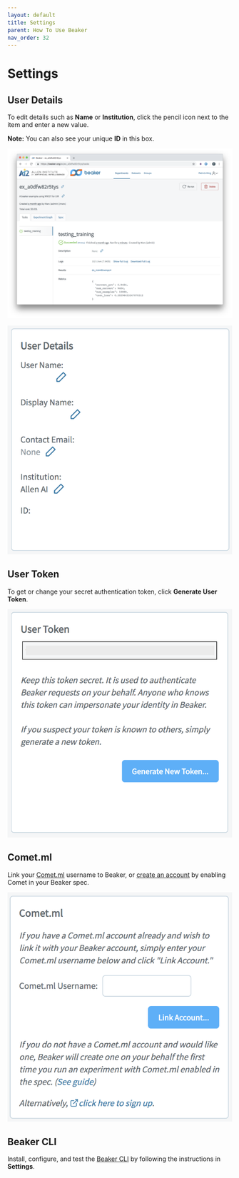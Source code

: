 ```yaml
---
layout: default
title: Settings
parent: How To Use Beaker
nav_order: 32
---
```


# Settings

## User Details

To edit details such as **Name** or **Institution**, click the pencil icon next to the item and enter a new value.

**Note:** You can also see your unique **ID** in this box.


![Beaker page for MNIST example](../images/beaker_ex.png)


![User details](../images/user_detail.png)

## User Token

To get or change your secret authentication token, click **Generate User Token**.

![User token](../images/token.png)

## Comet.ml

Link your [Comet.ml](https://www.comet.ml) username to Beaker, or [create an account](https://github.com/beaker/comet-guide/blob/master/README.md) by enabling Comet in your Beaker spec. 

![Comet.ml](../images/comet.png)

## Beaker CLI

Install, configure, and test the [Beaker CLI](../cli.md) by following the instructions in **Settings**.


